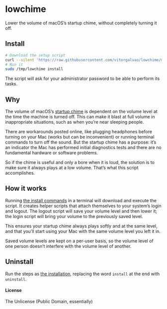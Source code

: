 # lowchime
Lower the volume of macOS’s startup chime, without completely turning it off.

## Install
```bash
# Download the setup script
curl --silent 'https://raw.githubusercontent.com/vitorgalvao/lowchime/master/lowchime' --output '/tmp/lowchime' && chmod +x '/tmp/lowchime'
# Run it
sudo /tmp/lowchime install
```

The script will ask for your administrator password to be able to perform its tasks.

## Why

The volume of macOS’s [startup chime](https://youtu.be/i9qOJqNjalE) is dependent on the volume level at the time the machine is turned off. This can make it blast at full volume in inappropriate situations, such as when you’re near sleeping people.

There are workarounds posted online, like plugging headphones before turning on your Mac (works but can be inconvenient) or running terminal commands to turn off the sound. But the startup chime has a purpose: it’s an indicator the Mac has performed initial diagnostics tests and there are no fundamental hardware or software problems.

So if the chime is useful and only a bore when it is loud, the solution is to make sure it always plays at a low volume. That’s what this script accomplishes.

## How it works

Running [the install commands](#install) in a terminal will download and execute the script. It creates helper scripts that attach themselves to your system’s login and logout. The logout script will save your volume level and then lower it; the login script will bring your volume to the previously saved level.

This ensures your startup chime always plays softly and at the same level, and that you’ll start using your Mac with the same volume level you left it in.

Saved volume levels are kept on a per-user basis, so the volume level of one person doesn’t interfere with the volume level of another.

## Uninstall

Run the steps as [the installation](#install), replacing the word `install` at the end with `uninstall`.

#### License
The Unlicense (Public Domain, essentially)
